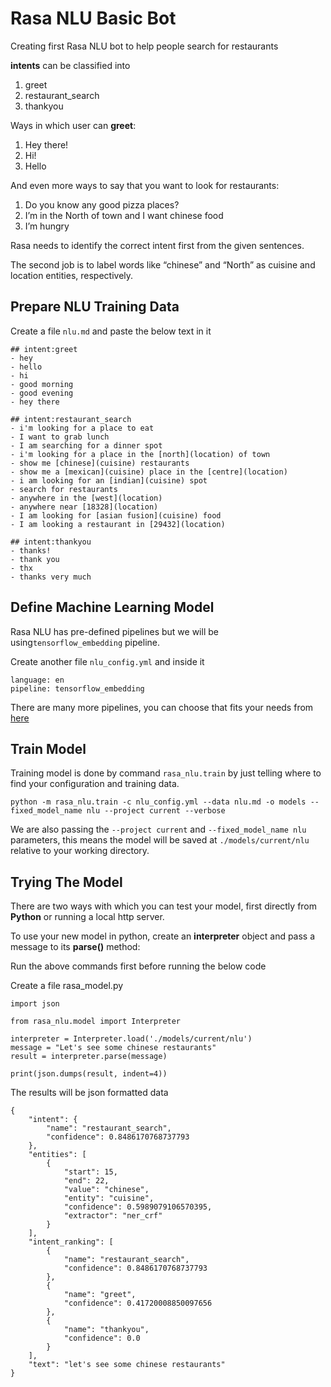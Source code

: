 # Rasa NLU Basic Bot 
Creating first Rasa NLU bot to help people search for restaurants

**intents** can be classified into

1. greet
2. restaurant_search
3. thankyou

Ways in which user can **greet**:

1. Hey there!
2. Hi!
3. Hello

And even more ways to say that you want to look for restaurants:

1. Do you know any good pizza places?
2. I’m in the North of town and I want chinese food
3. I’m hungry

Rasa needs to identify the correct intent first from the given sentences.

The second job is to label words like “chinese” and “North” as cuisine and location 
entities, respectively.

## Prepare NLU Training Data
Create a file ```nlu.md``` and paste the below text in it

```
## intent:greet
- hey
- hello
- hi
- good morning
- good evening
- hey there

## intent:restaurant_search
- i'm looking for a place to eat
- I want to grab lunch
- I am searching for a dinner spot
- i'm looking for a place in the [north](location) of town
- show me [chinese](cuisine) restaurants
- show me a [mexican](cuisine) place in the [centre](location)
- i am looking for an [indian](cuisine) spot
- search for restaurants
- anywhere in the [west](location)
- anywhere near [18328](location)
- I am looking for [asian fusion](cuisine) food
- I am looking a restaurant in [29432](location)

## intent:thankyou
- thanks!
- thank you
- thx
- thanks very much
```

## Define Machine Learning Model
Rasa NLU has pre-defined pipelines but we will be using```tensorflow_embedding``` pipeline. 

Create another file ```nlu_config.yml``` and inside it

```
language: en
pipeline: tensorflow_embedding
```

There are many more pipelines, you can choose that fits your needs from [here](https://rasa.com/docs/nlu/choosing_pipeline/#choosing-pipeline)

## Train Model
Training model is done by command ```rasa_nlu.train``` by just telling where to find your configuration and training data.

```
python -m rasa_nlu.train -c nlu_config.yml --data nlu.md -o models --fixed_model_name nlu --project current --verbose
```

We are also passing the ```--project current``` and ```--fixed_model_name nlu``` 
parameters, this means the model will be saved at ```./models/current/nlu``` relative 
to your working directory.

## Trying The Model
There are two ways with which you can test your model, first directly from **Python** 
or running a local http server.

To use your new model in python, create an **interpreter** object and pass a message to its **parse()** method: 

Run the above commands first before running the below code

Create a file rasa_model.py
```
import json

from rasa_nlu.model import Interpreter

interpreter = Interpreter.load('./models/current/nlu')
message = "Let's see some chinese restaurants"
result = interpreter.parse(message)

print(json.dumps(result, indent=4))
```

The results will be json formatted data 

```
{
    "intent": {
        "name": "restaurant_search",
        "confidence": 0.8486170768737793
    },
    "entities": [
        {
            "start": 15,
            "end": 22,
            "value": "chinese",
            "entity": "cuisine",
            "confidence": 0.5989079106570395,
            "extractor": "ner_crf"
        }
    ],
    "intent_ranking": [
        {
            "name": "restaurant_search",
            "confidence": 0.8486170768737793
        },
        {
            "name": "greet",
            "confidence": 0.41720008850097656
        },
        {
            "name": "thankyou",
            "confidence": 0.0
        }
    ],
    "text": "let's see some chinese restaurants"
}
```
